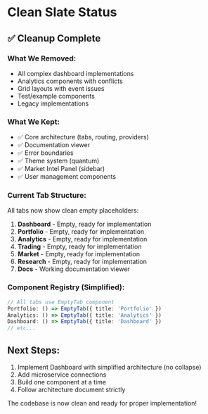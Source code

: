 # Clean Slate Status

## ✅ Cleanup Complete

### What We Removed:
- All complex dashboard implementations
- Analytics components with conflicts  
- Grid layouts with event issues
- Test/example components
- Legacy implementations

### What We Kept:
- ✅ Core architecture (tabs, routing, providers)
- ✅ Documentation viewer
- ✅ Error boundaries
- ✅ Theme system (quantum)
- ✅ Market Intel Panel (sidebar)
- ✅ User management components

### Current Tab Structure:
All tabs now show clean empty placeholders:
1. **Dashboard** - Empty, ready for implementation
2. **Portfolio** - Empty, ready for implementation  
3. **Analytics** - Empty, ready for implementation
4. **Trading** - Empty, ready for implementation
5. **Market** - Empty, ready for implementation
6. **Research** - Empty, ready for implementation
7. **Docs** - Working documentation viewer

### Component Registry (Simplified):
```typescript
// All tabs use EmptyTab component
Portfolio: () => EmptyTab({ title: 'Portfolio' })
Analytics: () => EmptyTab({ title: 'Analytics' })
Dashboard: () => EmptyTab({ title: 'Dashboard' })
// etc...
```

## Next Steps:
1. Implement Dashboard with simplified architecture (no collapse)
2. Add microservice connections
3. Build one component at a time
4. Follow architecture document strictly

The codebase is now clean and ready for proper implementation!